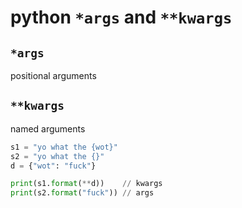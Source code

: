 # python `*args` and `**kwargs`

## `*args`
positional arguments

## `**kwargs`
named arguments

```python
s1 = "yo what the {wot}"
s2 = "yo what the {}"
d = {"wot": "fuck"}

print(s1.format(**d))    // kwargs
print(s2.format("fuck")) // args
```
